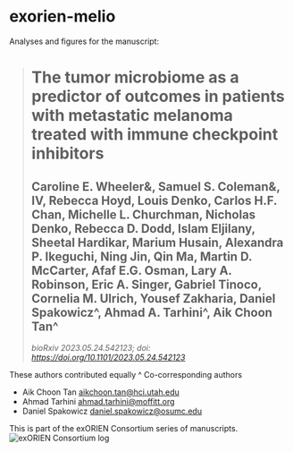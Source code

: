 # exorien-melio

Analyses and figures for the manuscript: 

> # The tumor microbiome as a predictor of outcomes in patients with metastatic melanoma treated with immune checkpoint inhibitors
> ## Caroline E. Wheeler&, Samuel S. Coleman&, IV, Rebecca Hoyd, Louis Denko, Carlos H.F. Chan, Michelle L. Churchman, Nicholas Denko, Rebecca D. Dodd, Islam Eljilany, Sheetal Hardikar, Marium Husain, Alexandra P. Ikeguchi, Ning Jin, Qin Ma, Martin D. McCarter, Afaf E.G. Osman, Lary A. Robinson, Eric A. Singer, Gabriel Tinoco, Cornelia M. Ulrich, Yousef Zakharia, Daniel Spakowicz^, Ahmad A. Tarhini^, Aik Choon Tan^
> _bioRxiv 2023.05.24.542123; doi: https://doi.org/10.1101/2023.05.24.542123_ 

 These authors contributed equally
^ Co-corresponding authors
* Aik Choon Tan aikchoon.tan@hci.utah.edu
* Ahmad Tarhini ahmad.tarhini@moffitt.org
* Daniel Spakowicz daniel.spakowicz@osumc.edu

This is part of the exORIEN Consortium series of manuscripts. 
![exORIEN Consortium log](url)
